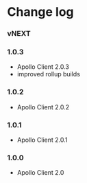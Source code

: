 # Change log

### vNEXT

### 1.0.3
- Apollo Client 2.0.3
- improved rollup builds

### 1.0.2
- Apollo Client 2.0.2

### 1.0.1
- Apollo Client 2.0.1

### 1.0.0
- Apollo Client 2.0
